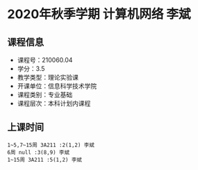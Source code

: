 # 2020年秋季学期 计算机网络 李斌






## 课程信息

- 课程号：210060.04
- 学分：3.5
- 教学类型：理论实验课
- 开课单位：信息科学技术学院
- 课程类别：专业基础
- 课程层次：本科计划内课程

## 上课时间

```
1~5,7~15周 3A211 :2(1,2) 李斌
6周 null :3(8,9) 李斌
1~15周 3A211 :5(1,2) 李斌
```

